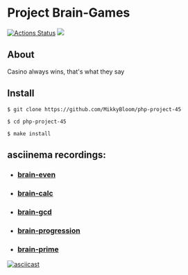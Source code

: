 # Project Brain-Games
[![Actions Status](https://github.com/MikkyBloom/php-project-45/workflows/hexlet-check/badge.svg)](https://github.com/MikkyBloom/php-project-45/actions)
<a href="https://codeclimate.com/github/MikkyBloom/php-project-45/maintainability"><img src="https://api.codeclimate.com/v1/badges/642b4cee01dca5652890/maintainability" /></a>

## About
Casino always wins, that's what they say
## Install
```
$ git clone https://github.com/MikkyBloom/php-project-45

$ cd php-project-45

$ make install
```
## asciinema recordings:

* ### [brain-even](https://asciinema.org/a/vtM45Zwb3gk9Mjnz89AAqtyOX)

* ### [brain-calc](https://asciinema.org/a/lUpVZdqhfsvnlt7vpOzcgCave)

* ### [brain-gcd](https://asciinema.org/a/VlbokNP3NJQ7v4u4oFgZlV2pA)

* ### [brain-progression](https://asciinema.org/a/WBQ5INIXK8zItlM21jWBeEtHj)

* ### [brain-prime](https://asciinema.org/a/Aa0zrdAjgaTJnSUrSoyRPqQ6X)

[![asciicast](https://asciinema.org/a/Aa0zrdAjgaTJnSUrSoyRPqQ6X.svg)](https://asciinema.org/a/Aa0zrdAjgaTJnSUrSoyRPqQ6X)
